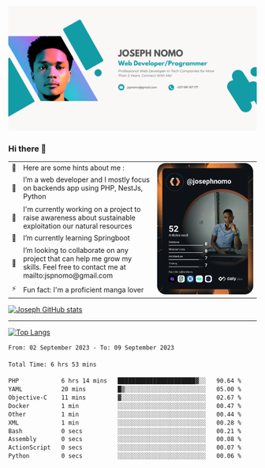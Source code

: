 ![Banner of my profile!](/Joseph_NOMO_NEW.png "Banner")

### Hi there 👋

<!--- | --  | 👋  | Here are some hints about me :                                                                                                 | <td rowspan=6><img src="/devcard.svg" width="400" alt="Joseph NOMO's Dev Card"/></td> |
| --- | --- | ------------------------------------------------------------------------------------------------------------------------------ | ------------------------------------------------------------------------------------- |
| --  | 🔭  | I’m a web developer and I mostly focus on backends app using PHP, NestJs, Python                                               |
| --  | 🦁  | I'm currently working on a project to raise awareness about sustainable exploitation our natural resources                     |
| --  | 🌱  | I’m currently learning Springboot                                                                                              |
| --  | 👯  | I’m looking to collaborate on any project that can help me grow my skills. Feel free to contact me at mailto:jspnomo@gmail.com |
| --  | ⚡  | Fun fact: I'm a proficient manga lover                                                                                         |
--->

<table>
    <tr>
        <td width="1%">👋</td>
        <td width="55%">Here are some hints about me :</td>
        <td rowspan=6 width="44%"><img src="/devcard.svg" width="400" alt="Joseph NOMO's Dev Card"/></td>
    </tr>
    <tr>
        <td>🔭</td>
        <td>I’m a web developer and I mostly focus on backends app using PHP, NestJs, Python</td>
    </tr>
    <tr>
        <td>🦁</td>
        <td>I'm currently working on a project to raise awareness about sustainable exploitation our natural resources</td>
    </tr>
    <tr>
        <td>🌱</td>
        <td>I’m currently learning Springboot</td>
    </tr>
    <tr>
        <td>👯</td>
        <td>I’m looking to collaborate on any project that can help me grow my skills. Feel free to contact me at mailto:jspnomo@gmail.com</td>
    </tr>
    <tr>
        <td>⚡</td>
        <td>Fun fact: I'm a proficient manga lover</td>
    </tr>

</table>

[![Joseph GitHub stats](https://github-readme-stats-seven-sigma-53.vercel.app/api?username=Jspascal)](https://github.com/Jspascal/github-readme-stats)

---

[![Top Langs](https://github-readme-stats-seven-sigma-53.vercel.app/api/top-langs/?username=Jspascal&layout=compact)](https://github.com/Jspascal/github-readme-stats)

<!--START_SECTION:waka-->

```txt
From: 02 September 2023 - To: 09 September 2023

Total Time: 6 hrs 53 mins

PHP            6 hrs 14 mins   ██████████████████████▓░░   90.64 %
YAML           20 mins         █▒░░░░░░░░░░░░░░░░░░░░░░░   05.00 %
Objective-C    11 mins         ▓░░░░░░░░░░░░░░░░░░░░░░░░   02.67 %
Docker         1 min           ░░░░░░░░░░░░░░░░░░░░░░░░░   00.47 %
Other          1 min           ░░░░░░░░░░░░░░░░░░░░░░░░░   00.44 %
XML            1 min           ░░░░░░░░░░░░░░░░░░░░░░░░░   00.28 %
Bash           0 secs          ░░░░░░░░░░░░░░░░░░░░░░░░░   00.21 %
Assembly       0 secs          ░░░░░░░░░░░░░░░░░░░░░░░░░   00.08 %
ActionScript   0 secs          ░░░░░░░░░░░░░░░░░░░░░░░░░   00.07 %
Python         0 secs          ░░░░░░░░░░░░░░░░░░░░░░░░░   00.06 %
```

<!--END_SECTION:waka-->
